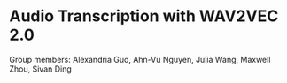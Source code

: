 # Audio Transcription with WAV2VEC 2.0 

Group members: Alexandria Guo, Ahn-Vu Nguyen, Julia Wang, Maxwell Zhou, 
Sivan Ding
